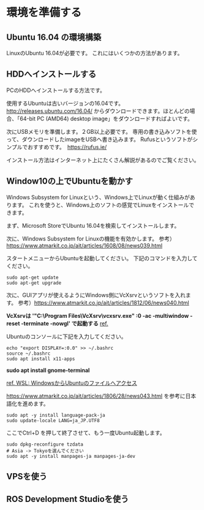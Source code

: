 # 環境を準備する
## Ubuntu 16.04 の環境構築
LinuxのUbuntu 16.04が必要です。
これにはいくつかの方法があります。

## HDDへインストールする
PCのHDDへインストールする方法です。

使用するUbuntuは古いバージョンの16.04です。
http://releases.ubuntu.com/16.04/
からダウンロードできます。ほとんどの場合、「64-bit PC (AMD64) desktop image」をダウンロードすればよいです。

次にUSBメモリを準備します。２GB以上必要です。
専用の書き込みソフトを使って、ダウンロードしたimageをUSBへ書き込みます。
Rufusというソフトがシンプルでおすすめです。　https://rufus.ie/

インストール方法はインターネット上にたくさん解説があるのでご覧ください。

## Window10の上でUbuntuを動かす
Windows Subsystem for Linuxという、Windows上でLinuxが動く仕組みがあります。
これを使うと、Windows上のソフトの感覚でLinuxをインストールできます。

まず、Microsoft StoreでUbuntu 16.04を検索してインストールします。

次に、Windows Subsystem for Linuxの機能を有効かします。
参考）https://www.atmarkit.co.jp/ait/articles/1608/08/news039.html

スタートメニューからUbuntuを起動してください。
下記のコマンドを入力してください。
```
sudo apt-get update
sudo apt-get upgrade
```

次に、GUIアプリが使えるようにWindows側にVcXsrvというソフトを入れます。
参考）https://www.atmarkit.co.jp/ait/articles/1812/06/news040.html

**VcXsrvは '"C:\Program Files\VcXsrv\vcxsrv.exe" :0 -ac -multiwindow -reset -terminate -nowgl' で起動する** [ref.](https://demura.net/lecture/15304.html)

Ubuntuのコンソールに下記を入力してください。
```
echo "export DISPLAY=:0.0" >> ~/.bashrc
source ~/.bashrc
sudo apt install x11-apps
```

**sudo apt install gnome-terminal**

[ref. WSL: WindowsからUbuntuのファイルへアクセス](https://demura.net/lecture/15122.html)


https://www.atmarkit.co.jp/ait/articles/1806/28/news043.html
を参考に日本語化を進めます。
```
sudo apt -y install language-pack-ja
sudo update-locale LANG=ja_JP.UTF8
```
ここでCtrl+D を押して終了させて、もう一度Ubuntu起動します。
```
sudo dpkg-reconfigure tzdata
# Asia -> Tokyoを選んでください
sudo apt -y install manpages-ja manpages-ja-dev
```



## VPSを使う

## ROS Development Studioを使う
